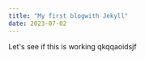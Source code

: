 ```yaml
---
title: "My first blogwith Jekyll"
date: 2023-07-02
---
```


Let's see if this is working qkqqaoidsjf
